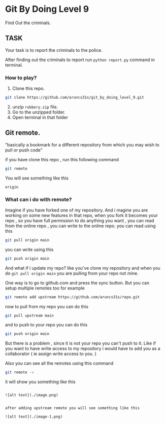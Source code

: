 # Git By Doing Level 9 

Find Out the criminals.

## TASK
Your task is to report the criminals to the police. 

After finding out the criminals to report run `python report.py` command in terminal.


### How to play?
1. Clone this repo.
```bash
git clone https://github.com/aruncs31s/git_by_doing_level_9.git
```
2. unzip `robbery.zip` file.
3. Go to the unzipped folder.
4. Open terminal in that folder


## Git remote. 
"basically a bookmark for a different repository from which you may wish to pull or push code" 

if you have clone this repo , run this following command
```bash
git remote
```
You will see something like this
```
origin
```

### What can i do with remote?
Imagine if you have forked one of my repository. And i magine you are working on some new features in that repo, when you fork it becomes your repo , so you have full permission to do anything you want , you can read from the online repo , you can write to the online repo.
you can read using this 
```bash
git pull origin main
```
you can write using this 
```bash
git push origin main
```

And what if i update my repo? like you've clone my repository and when you do `git pull origin main` you are pulling from your repo not mine. 

One way is to go to github.com and press the sync button. But you can setup multiple remotes too 
for example 

```bash
git remote add upstream https://github.com/aruncs31s/repo.git
```
now to pull from my repo you can do this 
```bash
git pull upstream main
```
and to push to your repo you can do this 
```bash
git push origin main
```
But there is a problem , since it is not your repo you can't push to it. Like if you want to have write access to my repository i would have to add you as a collaborator ( ie assign write access to you. )

Also you can see all the remotes using this command 
```bash
git remote -v
```
it will show you something like this 
```

![alt text](./image.png)


after adding upstream remote you will see something like this 

![alt text](./image-1.png)